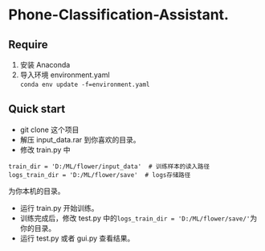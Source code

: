 # Phone-Classification-Assistant.

[//]: # (![gui-test]&#40;./gui-test.png&#41;)
[//]: # (这是一个图像识别项目，基于 tensorflow，现有的 CNN 网络可以识别四种花的种类。适合新手对使用 tensorflow 进行一个完整的图像识别过程有一个大致轮廓。项目包括对数据集的处理，从硬盘读取数据，CNN 网络的定义，训练过程，还实现了一个 GUI 界面用于使用训练好的网络。)

## Require

1. 安装 Anaconda
2. 导入环境 environment.yaml  
   `conda env update -f=environment.yaml`

## Quick start

- git clone 这个项目
- 解压 input_data.rar 到你喜欢的目录。
- 修改 train.py 中

```
train_dir = 'D:/ML/flower/input_data'  # 训练样本的读入路径
logs_train_dir = 'D:/ML/flower/save'  # logs存储路径
```

为你本机的目录。

- 运行 train.py 开始训练。
- 训练完成后，修改 test.py 中的`logs_train_dir = 'D:/ML/flower/save/'`为你的目录。
- 运行 test.py 或者 gui.py 查看结果。
